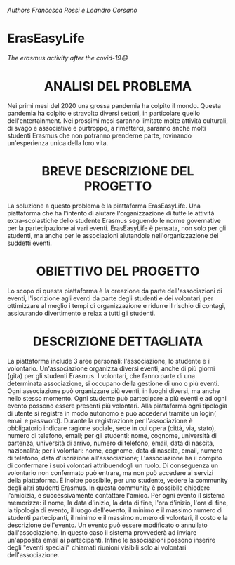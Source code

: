 
<i> Authors Francesca Rossi e Leandro Corsano</i>
<h1>ErasEasyLife</h1><i>The erasmus activity after the covid-19😷</i>
<br>
<h1><b><center>ANALISI DEL PROBLEMA</center></b></h1>
<p>Nei primi mesi del 2020 una grossa pandemia ha colpito il mondo. Questa pandemia ha colpito e stravolto diversi settori, in particolare quello dell'entertainment. Nei prossimi mesi saranno limitate molte attività culturali, di svago e associative e purtroppo, a rimetterci, saranno anche molti studenti Erasmus che non potranno prenderne parte, rovinando un'esperienza unica della loro vita.</p>
<h1><center><b>BREVE DESCRIZIONE DEL PROGETTO</b></center></h1>
<p>La soluzione a questo problema è la piattaforma ErasEasyLife. Una piattaforma che ha l'intento di aiutare l'organizzazione di tutte le attività extra-scolastiche dello studente Erasmus seguendo le norme governative per la partecipazione ai vari eventi. 
ErasEasyLife è pensata, non solo per gli studenti, ma anche per le associazioni aiutandole nell'organizzazione dei suddetti eventi.</p>
<h1><center><b>OBIETTIVO DEL PROGETTO</b></center></h1>
<p>
Lo scopo di questa piattaforma è la creazione da parte dell'associazioni di eventi, l'iscrizione agli eventi da parte degli studenti e dei volontari, per ottimizzare al meglio i tempi di organizzazione e ridurre il rischio di contagi, assicurando divertimento e relax a tutti gli studenti.
</p>
<h1><center><b>DESCRIZIONE DETTAGLIATA</b></center></h1>
<p>
La piattaforma include 3 aree personali: l'associazione, lo studente e il volontario.
Un'associazione organizza diversi eventi, anche di più giorni (gita) per gli studenti Erasmus. I volontari, che fanno parte di una determinata associazione, si occupano della gestione di uno o più eventi. Ogni associazione può organizzare più eventi, in luoghi diversi, ma anche nello stesso momento. Ogni studente può partecipare a più eventi e ad ogni evento possono essere presenti più volontari.
Alla piattaforma ogni tipologia di utente si registra in modo autonomo  e può accedervi tramite un login( email e password).
Durante la registrazione per l'associazione è obbligatorio indicare ragione sociale, sede in cui opera (città,  via, stato), numero di telefono, email;
per gli studenti: nome, cognome, università di partenza, università di arrivo, numero di telefono, email, data di nascita, nazionalità;
per i volontari: nome, cognome, data di nascita, email, numero di telefono, data d'iscrizione all'associazione;
L'associazione ha il compito di confermare i suoi volontari attribuendogli un ruolo. Di conseguenza un volontario non confermato può entrare, ma non può accedere ai servizi della piattaforma. È inoltre possibile, per uno studente, vedere la community degli altri studenti Erasmus. In questa community è possibile chiedere l'amicizia, e successivamente contattare l'amico. 
Per ogni evento il sistema memorizza: il nome, la data d'inizio, la data di fine, l'ora d'inizio, l'ora di fine, la tipologia di evento, il luogo dell'evento, il minimo e il massimo numero di studenti  partecipanti, il minimo e il massimo numero di volontari, il costo e la descrizione dell'evento. 
Un evento può essere modificato o annullato dall'associazione. In questo caso il sistema provvederà ad inviare un'apposita email ai partecipanti. 
Infine le associazioni possono inserire degli "eventi speciali" chiamati riunioni visibili solo ai volontari dell'associazione.
</p>





